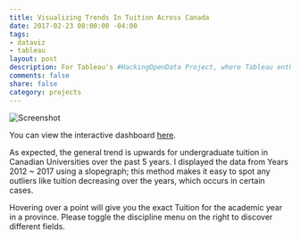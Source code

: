 ```yaml
---
title: Visualizing Trends In Tuition Across Canada
date: 2017-02-23 00:00:00 -04:00
tags:
- dataviz
- tableau
layout: post
description: For Tableau's #HackingOpenData Project, where Tableau enthusiasts were challenged to make good with data viz by "hacking" open data and collaboratively visualizing the stories within it.
comments: false
share: false
category: projects
---
```


![Screenshot](http://www.justinsjlee.com/costofstudying.png "Cost of Studying PNG")

You can view the interactive dashboard [here](https://public.tableau.com/profile/justin.sj.lee#!/vizhome/TuitionCostsRisingAcrossCanada/Main).

As expected, the general trend is upwards for undergraduate tuition in Canadian Universities over the past 5 years. I displayed the data from Years 2012 ~ 2017 using a slopegraph; this method makes it easy to spot any outliers like tuition decreasing over the years, which occurs in certain cases. 

Hovering over a point will give you the exact Tuition for the academic year in a province. Please toggle the discipline menu on the right to discover different fields.

